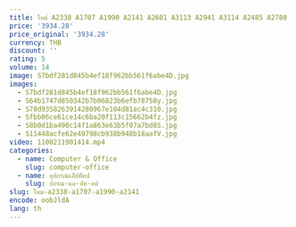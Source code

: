 ```yaml
---
title: ใหม่ A2338 A1707 A1990 A2141 A2681 A3113 A2941 A3114 A2485 A2780 A2991 A2442 A2779 หน้าจอสําหรับ MacBook LCD Assembly
price: '3934.28'
price_original: '3934.28'
currency: THB
discount: ''
rating: 5
volume: 14
image: S7bdf281d845b4ef18f962bb561f6abe4D.jpg
images:
  - S7bdf281d845b4ef18f962bb561f6abe4D.jpg
  - S64b1747d850342b7b06823b6efb78758y.jpg
  - S78d9358263914280967e104d81ac4c310.jpg
  - Sfbb06ce61ce14c6ba20f113c15662b4fz.jpg
  - S8b0d1ba490c14f1a863e63b5f07a7bd8S.jpg
  - S11448acfe62e49798cb938b948b18aafV.jpg
video: 1100211901414.mp4
categories:
  - name: Computer & Office
    slug: computer-office
  - name: อุปกรณ์แล็ปท็อป
    slug: ปกรณ-แล-ปท-อป
slug: ใหม-a2338-a1707-a1990-a2141
encode: oobJldA
lang: th
---
```

  